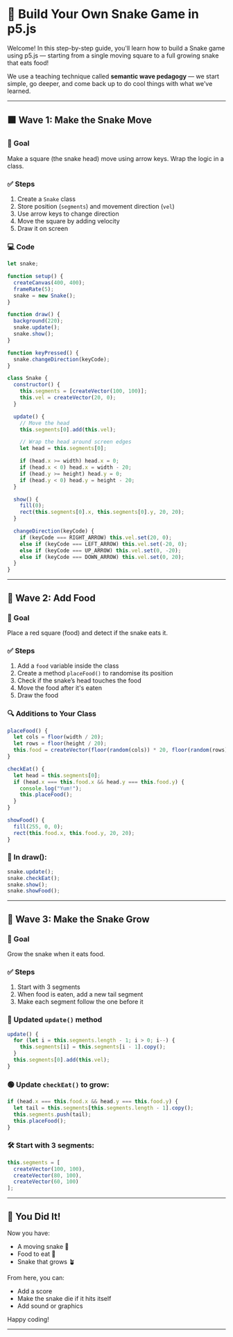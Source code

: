 
# 🐍 Build Your Own Snake Game in p5.js

Welcome! In this step-by-step guide, you'll learn how to build a Snake game using p5.js — starting from a single moving square to a full growing snake that eats food!

We use a teaching technique called **semantic wave pedagogy** — we start simple, go deeper, and come back up to do cool things with what we’ve learned.

---

## 🟩 Wave 1: Make the Snake Move

### 🎯 Goal
Make a square (the snake head) move using arrow keys. Wrap the logic in a class.

### ✅ Steps

1. Create a `Snake` class
2. Store position (`segments`) and movement direction (`vel`)
3. Use arrow keys to change direction
4. Move the square by adding velocity
5. Draw it on screen

### 💻 Code

```js
let snake;

function setup() {
  createCanvas(400, 400);
  frameRate(5);
  snake = new Snake();
}

function draw() {
  background(220);
  snake.update();
  snake.show();
}

function keyPressed() {
  snake.changeDirection(keyCode);
}

class Snake {
  constructor() {
    this.segments = [createVector(100, 100)];
    this.vel = createVector(20, 0);
  }

  update() {
    // Move the head
    this.segments[0].add(this.vel);

    // Wrap the head around screen edges
    let head = this.segments[0];

    if (head.x >= width) head.x = 0;
    if (head.x < 0) head.x = width - 20;
    if (head.y >= height) head.y = 0;
    if (head.y < 0) head.y = height - 20;
  }

  show() {
    fill(0);
    rect(this.segments[0].x, this.segments[0].y, 20, 20);
  }

  changeDirection(keyCode) {
    if (keyCode === RIGHT_ARROW) this.vel.set(20, 0);
    else if (keyCode === LEFT_ARROW) this.vel.set(-20, 0);
    else if (keyCode === UP_ARROW) this.vel.set(0, -20);
    else if (keyCode === DOWN_ARROW) this.vel.set(0, 20);
  }
}

```

---

## 🍎 Wave 2: Add Food

### 🎯 Goal
Place a red square (food) and detect if the snake eats it.

### ✅ Steps

1. Add a `food` variable inside the class
2. Create a method `placeFood()` to randomise its position
3. Check if the snake’s head touches the food
4. Move the food after it's eaten
5. Draw the food

### 🔍 Additions to Your Class

```js
placeFood() {
  let cols = floor(width / 20);
  let rows = floor(height / 20);
  this.food = createVector(floor(random(cols)) * 20, floor(random(rows)) * 20);
}

checkEat() {
  let head = this.segments[0];
  if (head.x === this.food.x && head.y === this.food.y) {
    console.log("Yum!");
    this.placeFood();
  }
}

showFood() {
  fill(255, 0, 0);
  rect(this.food.x, this.food.y, 20, 20);
}
```

### 🧠 In draw():

```js
snake.update();
snake.checkEat();
snake.show();
snake.showFood();
```

---

## 🐍 Wave 3: Make the Snake Grow

### 🎯 Goal
Grow the snake when it eats food.

### ✅ Steps

1. Start with 3 segments
2. When food is eaten, add a new tail segment
3. Make each segment follow the one before it

### 🔁 Updated `update()` method

```js
update() {
  for (let i = this.segments.length - 1; i > 0; i--) {
    this.segments[i] = this.segments[i - 1].copy();
  }
  this.segments[0].add(this.vel);
}
```

### 🟢 Update `checkEat()` to grow:

```js
if (head.x === this.food.x && head.y === this.food.y) {
  let tail = this.segments[this.segments.length - 1].copy();
  this.segments.push(tail);
  this.placeFood();
}
```

### 🛠 Start with 3 segments:

```js
this.segments = [
  createVector(100, 100),
  createVector(80, 100),
  createVector(60, 100)
];
```

---

## 🎉 You Did It!

Now you have:
- A moving snake 🐍
- Food to eat 🍎
- Snake that grows 🪴

From here, you can:
- Add a score
- Make the snake die if it hits itself
- Add sound or graphics

Happy coding!

---
